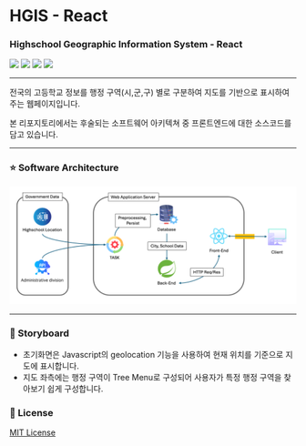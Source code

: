 # HGIS - React
### Highschool Geographic Information System - React
![](https://img.shields.io/badge/Node.js-21.7.1-339933?style=flat-square&logo=Node.js&logoColor=white)
![](https://img.shields.io/badge/React.js-18.2.0-61DAFB?style=flat-square&logo=React&logoColor=white)
![](https://img.shields.io/badge/Bootstrap-5.3.3-7952B3?style=flat-square&logo=Bootstrap&logoColor=white)
![](https://img.shields.io/badge/Axios-1.6.8-5A29E4?style=flat-square&logo=axios&logoColor=white)

---

전국의 고등학교 정보를 행정 구역(시,군,구) 별로 구분하여 지도를 기반으로 표시하여 주는 웹페이지입니다.

본 리포지토리에서는 후술되는 소프트웨어 아키텍쳐 중 프론트엔드에 대한 소스코드를 담고 있습니다.

---

### ⭐️ Software Architecture

![](https://github.com/jy2694/hgis-react/blob/main/architecture.png?raw=true)

---

### 🧩 Storyboard



* 초기화면은 Javascript의 geolocation 기능을 사용하여 현재 위치를 기준으로 지도에 표시합니다.
* 지도 좌측에는 행정 구역이 Tree Menu로 구성되어 사용자가 특정 행정 구역을 찾아보기 쉽게 구성합니다.

### 📄 License

[MIT License](https://github.com/facebook/react/blob/main/LICENSE)
